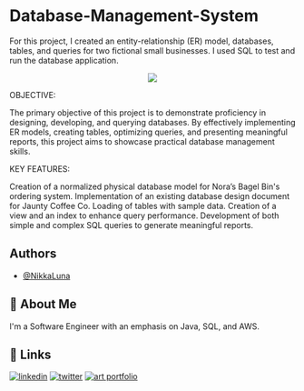 # Database-Management-System
For this project, I created an entity-relationship (ER) model, databases, tables, and queries for two fictional small businesses. I used SQL to test and run the database application.


<div style="text-align: center;">
  <img src="https://github.com/NikkaLuna/SQL_Database_Management_System/assets/94496219/6df488c3-5f77-42c9-a5b8-452ddb02197b alt="Image">
</div>



OBJECTIVE:

The primary objective of this project is to demonstrate proficiency in designing, developing, and querying databases. By effectively implementing ER models, creating tables, optimizing queries, and presenting meaningful reports, this project aims to showcase practical database management skills.


KEY FEATURES:

Creation of a normalized physical database model for Nora’s Bagel Bin's ordering system.
Implementation of an existing database design document for Jaunty Coffee Co.
Loading of tables with sample data.
Creation of a view and an index to enhance query performance.
Development of both simple and complex SQL queries to generate meaningful reports.


## Authors

- [@NikkaLuna](https://github.com/NikkaLuna)


## 🚀 About Me
I'm a Software Engineer with an emphasis on Java, SQL, and AWS.  


## 🔗 Links
[![linkedin](https://img.shields.io/badge/linkedin-0A66C2?style=for-the-badge&logo=linkedin&logoColor=white)](https://www.linkedin.com/in/andrea-hayes-msml/)
[![twitter](https://img.shields.io/badge/twitter-1DA1F2?style=for-the-badge&logo=twitter&logoColor=white)](https://twitter.com/AHayes_Ninja_)
[![art portfolio](https://img.shields.io/badge/my_art-888?style=for-the-badge&logo=ko-fi&logoColor=white)](https://andreachristinehayes.wixsite.com/andreahayesart/)
